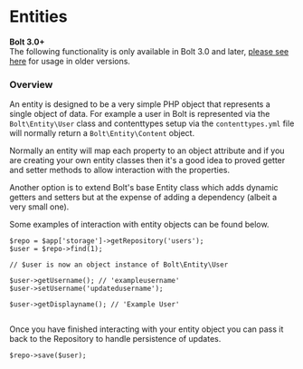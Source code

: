 # Entities

<p class="meta">
    <strong>Bolt 3.0+</strong><br>
    The following functionality is only available in Bolt 3.0 and later, 
    <a href="../content-fetching">please see here</a> for usage in older versions.
</p>


### Overview

An entity is designed to be a very simple PHP object that represents a single object of data. For example a user in Bolt is represented via the `Bolt\Entity\User` class and contenttypes setup via the `contenttypes.yml` file will normally return a `Bolt\Entity\Content` object.

Normally an entity will map each property to an object attribute and if you are creating your own entity classes then it's a good idea to proved getter and setter methods to allow interaction with the properties.

Another option is to extend Bolt's base Entity class which adds dynamic getters and setters but at the expense of adding a dependency (albeit a very small one).

Some examples of interaction with entity objects can be found below.


```
$repo = $app['storage']->getRepository('users');
$user = $repo->find(1);

// $user is now an object instance of Bolt\Entity\User

$user->getUsername(); // 'exampleusername'
$user->setUsername('updatedusername');

$user->getDisplayname(); // 'Example User'


```

Once you have finished interacting with your entity object you can pass it back to the Repository to handle persistence of updates.

```
$repo->save($user);
```